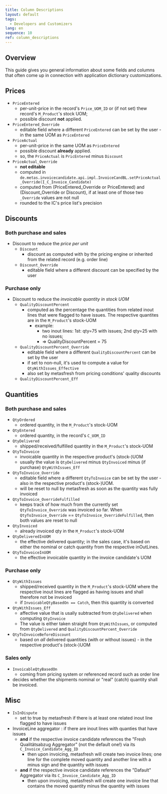 ```yaml
---
title: Column Descriptions
layout: default
tags:  
  - Developers and Customizers
lang: en
sequence: 10
ref: column_descriptions
---
```


## Overview
This guide gives you general information about some fields and columns that often come up in connection with application dictionary customizations.

## Prices

* `PriceEntered`
  * per-unit-price in the record's `Price_UOM_ID` or (if not set) thew record's `M_Product`'s stock UOM;
  * possible discount **not** applied.
* `PriceEntered_Override`
  *  editable field where a different `PriceEntered` can be set by the user - in the same UOM as `PriceEntered`
* `PriceActual`
  * per-unit-price in the same UOM as `PriceEntered`
  * possible discount **already** applied.
  * so, the `PriceActual` is `PricEntered` minus `Discount`
* `PriceActual_Override`
  * **not editable**
  * computed in `de.metas.invoicecandidate.api.impl.InvoiceCandBL.setPriceActual_Override(I_C_Invoice_Candidate)`
  * computed from (PriceEntered_Override or PriceEntered) and (Discount_Override or Discount), if at least one of those two `_Override` values are not null
  * rounded to the IC's price list's precision

## Discounts

### Both purchase and sales

* Discount to reduce the *price per unit*
  * `Discount`
    * discount as computed with by the pricing engine or inherited from the related record (e.g. order line)
  * `Discount_Override`
    * editable field where a different discount can be specified by the user

### Purchase only

* Discount to reduce the *invoicable quantity in stock UOM*
  * `QualityDiscountPercent`
    * computed as the percentage the quantities from related inout lines that were flagged to have issues. The respective quantites are in the `M_Product`'s stock-UOM
      * example:
	    * two inout lines: 1st: qty=75 with issues; 2nd qty=25 with no issues;
  	    * => QualityDiscountPercent = 75
  * `QualityDiscountPercent_Override`
    * editable field where a different `QualityDiscountPercent` can be set by the user
    * if set to non-null, it's used to compute a value for `QtyWithIssues_Effective`
    * also set by metasfresh from pricing conditions' quality discounts
  * `QualityDiscountPercent_Eff`

## Quantities

### Both purchase and sales

* `QtyOrdered`
  * ordered quantity, in the `M_Product`'s stock-UOM
* `QtyEntered`
  * ordered quantity, in the record's `C_UOM_ID`
* `QtyDelivered`
  * shipped/received/fulfilled quantity in the `M_Product`'s stock-UOM
* `QtyToInvoice`
  * invoicable quantity in the respective product's (stock-)UOM
  * usually the value is `QtyDelivered` minus `QtyInvoiced` minus (if purchase) `QtyWithIssues_Eff`
* `QtyToInvoice_Override`
  * editable field where a different `QtyToInvoice` can be set by the user - also in the respective product's (stock-)UOM.
  * will be reset to null by metasfresh as soon as the quantity was fully invoiced
* `QtyToInvoice_OverrideFulfilled`
  * keeps track of how much from the currently set `QtyToInvoice_Override` was invoiced so far. When `QtyToInvoice_Override` ==  `QtyToInvoice_OverrideFulfilled`, then both values are reset to null
* `QtyInvoiced`
  * already invoiced qty in the `M_Product`'s stock-UOM
* `QtyDeliveredInUOM`
  * the effective delivered quantity; in the sales case, it's based on either the nominal or catch quantity from the respective inOutLines.
* `QtyToInvoiceInUOM`
  * the effective invoicable quantity in the invoice candidate's UOM

### Purchase only

* `QtyWithIssues`
  * shipped/received quantity in the `M_Product`'s stock-UOM where the respective inout lines are flagged as having issues and shall therefore not be invoiced
  * if `InvoicableQtyBasedOn == Catch`, then this quantity is converted
* `QtyWithIssues_Eff`
  * affective value that is usally subtracted from `QtyDelivered` when computing `QtyInvoice`
  * The value is either taken straight from `QtyWithIssues`, or computed from `QtyDelivered` and `QualityDiscountPercent_Override`
* `QtyToInvoiceBeforeDiscount`
   * based on *all* delivered quantities (with or without issues) - in the respective product's (stock-)UOM

### Sales only

* `InvoicableQtyBasedOn`
  * coming from pricing system or referenced record such as order line
* decides whether the shipments nominal or "real" (catch) quantity shall be invoiced.

## Misc  

* `IsInDispute`
  * set to true by metasfresh if there is at least one related inout line flagged to have issues
* InvoiceLine aggregator : if there are inout lines with quanties that have issues
  * **and** if the respective invoice candidate references the "Fresh Qualitätsabzug Aggregator" (not the default one!) via its `C_Invoice_Candidate_Agg_ID`
    * then upon invoicing, metasfresh will create two invoice lines; one line for the complete moved quantity and another line with a minus sign and the quantity with issues
  * **and** if the respective invoice candidate references the "Dafault" Aggregator via its `C_Invoice_Candidate_Agg_ID`
    * then upon invoicing, metasfresh will create one invoice line that contains the moved quantity minus the quantity with issues
